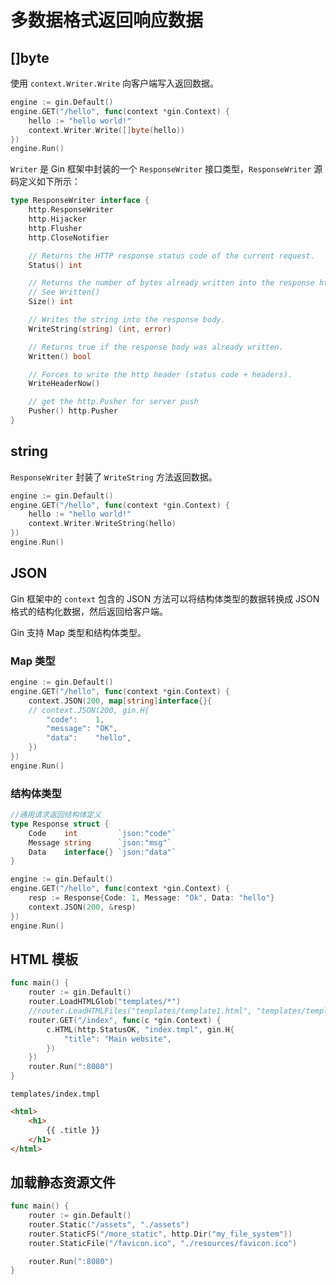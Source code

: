 # 多数据格式返回响应数据

## []byte

使用 `context.Writer.Write` 向客户端写入返回数据。

```go
engine := gin.Default()
engine.GET("/hello", func(context *gin.Context) {
    hello := "hello world!"
    context.Writer.Write([]byte(hello))
})
engine.Run()
```

`Writer` 是 Gin 框架中封装的一个 `ResponseWriter` 接口类型，`ResponseWriter` 源码定义如下所示：

```go
type ResponseWriter interface {
    http.ResponseWriter
    http.Hijacker
    http.Flusher
    http.CloseNotifier

    // Returns the HTTP response status code of the current request.
    Status() int

    // Returns the number of bytes already written into the response http body.
    // See Written()
    Size() int

    // Writes the string into the response body.
    WriteString(string) (int, error)

    // Returns true if the response body was already written.
    Written() bool

    // Forces to write the http header (status code + headers).
    WriteHeaderNow()

    // get the http.Pusher for server push
    Pusher() http.Pusher
}
```

## string

`ResponseWriter` 封装了 `WriteString` 方法返回数据。

```go
engine := gin.Default()
engine.GET("/hello", func(context *gin.Context) {
    hello := "hello world!"
    context.Writer.WriteString(hello)
})
engine.Run()
```

## JSON

Gin 框架中的 `context` 包含的 JSON 方法可以将结构体类型的数据转换成 JSON 格式的结构化数据，然后返回给客户端。

Gin 支持 Map 类型和结构体类型。

### Map 类型

```go
engine := gin.Default()
engine.GET("/hello", func(context *gin.Context) {
    context.JSON(200, map[string]interface{}{
    // context.JSON(200, gin.H{
        "code":    1,
        "message": "OK",
        "data":    "hello",
    })
})
engine.Run()
```

### 结构体类型

```go
//通用请求返回结构体定义
type Response struct {
    Code    int         `json:"code"`
    Message string      `json:"msg"`
    Data    interface{} `json:"data"`
}

engine := gin.Default()
engine.GET("/hello", func(context *gin.Context) {
    resp := Response{Code: 1, Message: "Ok", Data: "hello"}
    context.JSON(200, &resp)
})
engine.Run()
```

## HTML 模板

```go
func main() {
	router := gin.Default()
	router.LoadHTMLGlob("templates/*")
	//router.LoadHTMLFiles("templates/template1.html", "templates/template2.html")
	router.GET("/index", func(c *gin.Context) {
		c.HTML(http.StatusOK, "index.tmpl", gin.H{
			"title": "Main website",
		})
	})
	router.Run(":8080")
}
```

`templates/index.tmpl`

```html
<html>
	<h1>
		{{ .title }}
	</h1>
</html>
```

## 加载静态资源文件

```go
func main() {
	router := gin.Default()
	router.Static("/assets", "./assets")
	router.StaticFS("/more_static", http.Dir("my_file_system"))
	router.StaticFile("/favicon.ico", "./resources/favicon.ico")

	router.Run(":8080")
}
```
